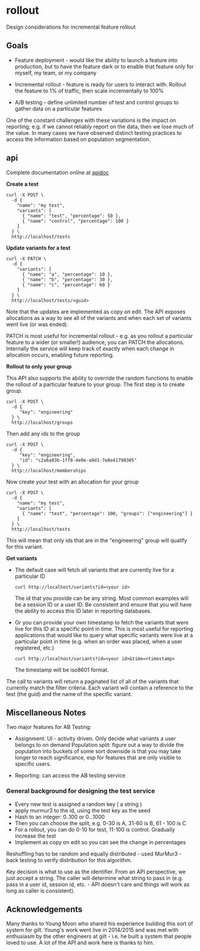 # rollout

Design considerations for incremental feature rollout

## Goals

  - Feature deployment - would like the ability to launch a feature into production, but to have the feature dark or to enable that feature only for myself, my team, or my company

  - Incremental rollout - feature is ready for users to interact with. Rollout the feature to 1% of traffic, then scale incrementally to 100%

  - A/B testing - define unlimited number of test and control groups to gather data on a particular features

One of the constant challenges with these variations is the impact on reporting; e.g. if we cannot reliably report on the data, then we lose much of the value. In many cases we have observed distinct testing practices to access the information based on population segmentation.

## api

Complete documentation online at [apidoc](http://www.apidoc.me/bryzek/rollout/latest)

**Create a test**

    curl -X POST \
      -d {
        "name": "my test",
        "variants": [
          { "name": "test", "percentage": 50 },
          { "name": "control", "percentage": 100 }
        ]
      } \      
      http://localhost/tests

**Update variants for a test**

    curl -X PATCH \
      -d {
        "variants": [
          { "name": "a", "percentage": 10 },
          { "name": "b", "percentage": 30 },
          { "name": "c", "percentage": 60 }
        ]
      } \
      http://localhost/tests/<guid>

Note that the updates are implemented as copy on edit. The API exposes allocations as a way to see all of the variants and when each set of variants went live (or was ended).

PATCH is most useful for incremental rollout - e.g. as you rollout a
particular feature to a wider (or smaller!) audience, you can PATCH
the allocations. Internally the service will keep track of exactly
when each change in allocation occurs, enabling future reporting.

**Rollout to only your group**

This API also supports the ability to override the random functions to enable the rollout of a particular feature to your group. The first step is to create group.

    curl -X POST \
      -d {
         "key": "engineering"
      } \
      http://localhost/groups

Then add any ids to the group

    curl -X POST \
      -d {
         "key": "engineering",
         "id": "c2a6a83b-1ff8-4e0e-a9d1-7e8e41790305"
      } \
      http://localhost/memberships

Now create your test with an allocation for your group

    curl -X POST \
      -d {
        "name": "my test",
        "variants": [
          { "name": "test", "percentage": 100, "groups": ["engineering"] }
        ]
      } \      
      http://localhost/tests

This will mean that only ids that are in the "engineering" group will qualify for this variant.

**Get variants**

  - The default case will fetch all variants that are currently live for a particular ID
 
        curl http://localhost/variants?id=<your id>

    The id that you provide can be any string. Most common examples will be a session ID or a user ID. Be consistent and ensure that you will have the ability to access this ID later in reporting databases.


  - Or you can provide your own timestamp to fetch the variants that were live for this ID at a specific point in time. This is most useful for reporting applications that would like to query what specific variants were live at a particular point in time (e.g. when an order was placed, when a user registered, etc.)
 
        curl http://localhost/variants?id=<your id>&time=<timestamp>
    
    The timestamp will be iso8601 format.

The call to variants will return a paginated list of all of the variants that currently match the filter criteria. Each variant will contain a reference to the test (the guid) and the name of the specific variant.


## Miscellaneous Notes

Two major features for AB Testing:

  - Assignment: UI - activity driven. Only decide what variants a user belongs to on demand
Population split: figure out a way to divide the population into buckets of some sort
downside is that you may take longer to reach significance, esp for features that are only visible to specific users.

  - Reporting: can access the AB testing service

### General background for designing the test service

  - Every new test is assigned a random key ( a string )
  - apply murmur3 to the id, using the test key as the seed
  - Hash to an integer: 0..100 or 0...1000
  - Then you can choose the split, e.g. 0-30 is A, 31-60 is B, 61 - 100 is C
  - For a rollout, you can do 0-10 for test, 11-100 is control. Gradually increase the test
  - Implement as copy on edit so you can see the change in percentages

Reshuffling has to be random and equally distributed - used MurMur3 - back testing to verify distribution for this algorithm.

Key decision is what to use as the identifier. From an API perspective, we just accept a string. The caller will determine what string to pass in (e.g. pass in a user id, session id, etc. - API doesn't care and things will work as long as caller is consistent).

## Acknowledgements

Many thanks to Young Moon who shared his experience building this sort
of system for gilt. Young's work went live in 2014/2015 and was met
with enthusiasm by the other engineers at gilt - i.e. he built a
system that people loved to use. A lot of the API and work here is
thanks to him.